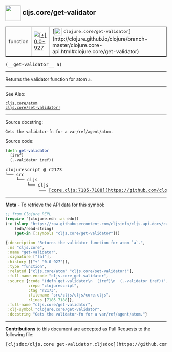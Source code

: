 ## <img width="48px" valign="middle" src="http://i.imgur.com/Hi20huC.png"> cljs.core/get-validator

 <table border="1">
<tr>

<td>function</td>
<td><a href="https://github.com/cljsinfo/cljs-api-docs/tree/0.0-927"><img valign="middle" alt="[+] 0.0-927" src="https://img.shields.io/badge/+-0.0--927-lightgrey.svg"></a> </td>
<td>
[<img height="24px" valign="middle" src="http://i.imgur.com/1GjPKvB.png"> <samp>clojure.core/get-validator</samp>](http://clojure.github.io/clojure/branch-master/clojure.core-api.html#clojure.core/get-validator)
</td>
</tr>
</table>

 <samp>
(__get-validator__ a)<br>
</samp>

---

Returns the validator function for atom `a`.

---


See Also:

[`cljs.core/atom`](cljs.core_atom.md)<br>
[`cljs.core/set-validator!`](cljs.core_set-validatorBANG.md)<br>

---

Source docstring:

```
Gets the validator-fn for a var/ref/agent/atom.
```

Source code:

```clj
(defn get-validator
  [iref]
  (.-validator iref))
```

 <pre>
clojurescript @ r2173
└── src
    └── cljs
        └── cljs
            └── <ins>[core.cljs:7185-7188](https://github.com/clojure/clojurescript/blob/r2173/src/cljs/cljs/core.cljs#L7185-L7188)</ins>
</pre>


---

__Meta__ - To retrieve the API data for this symbol:

```clj
;; from Clojure REPL
(require '[clojure.edn :as edn])
(-> (slurp "https://raw.githubusercontent.com/cljsinfo/cljs-api-docs/catalog/cljs-api.edn")
    (edn/read-string)
    (get-in [:symbols "cljs.core/get-validator"]))
```

```clj
{:description "Returns the validator function for atom `a`.",
 :ns "cljs.core",
 :name "get-validator",
 :signature ["[a]"],
 :history [["+" "0.0-927"]],
 :type "function",
 :related ["cljs.core/atom" "cljs.core/set-validator!"],
 :full-name-encode "cljs.core_get-validator",
 :source {:code "(defn get-validator\n  [iref]\n  (.-validator iref))",
          :repo "clojurescript",
          :tag "r2173",
          :filename "src/cljs/cljs/core.cljs",
          :lines [7185 7188]},
 :full-name "cljs.core/get-validator",
 :clj-symbol "clojure.core/get-validator",
 :docstring "Gets the validator-fn for a var/ref/agent/atom."}

```

---

__Contributions__ to this document are accepted as Pull Requests to the following file:

 <pre>
[cljsdoc/cljs.core_get-validator.cljsdoc](https://github.com/cljsinfo/cljs-api-docs/blob/master/cljsdoc/cljs.core_get-validator.cljsdoc)
</pre>

